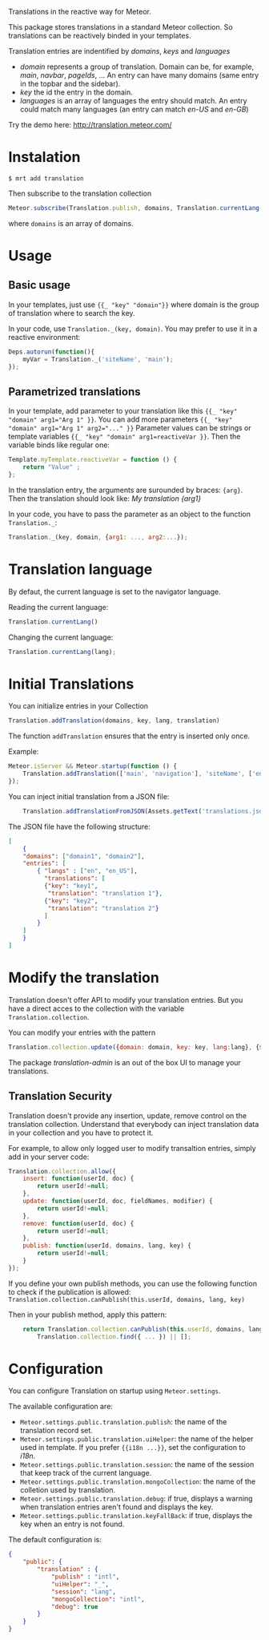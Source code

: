 Translations in the reactive way for Meteor.

This package stores translations in a standard Meteor collection. So translations can be reactively binded in your templates.

Translation entries are indentified by _domains_, _keys_ and _languages_

- _domain_ represents a group of translation. Domain can be, for example, _main_, _navbar_, _pageIds_, ... An entry can have many domains (same entry in the topbar and the sidebar).
- _key_ the id the entry in the domain.
- _languages_ is an array of languages the entry should match. An entry could match many languages (an entry can match _en-US_ and _en-GB_)

Try the demo here: http://translation.meteor.com/

# Instalation

```
$ mrt add translation
```

Then subscribe to the translation collection
```JavaScript
Meteor.subscribe(Translation.publish, domains, Translation.currentLang());
```
where `domains` is an array of domains.


# Usage

## Basic usage

In your templates, just use `{{_ "key" "domain"}}` where domain is the group of translation where to search the key.

In your code, use `Translation._(key, domain)`.
You may prefer to use it in a reactive environment:
```JavaScript
Deps.autorun(function(){
	myVar = Translation._('siteName', 'main');
});
```

## Parametrized translations

In your template, add parameter to your translation like this
`{{_ "key" "domain" arg1="Arg 1" }}`.
You can add more parameters `{{_ "key" "domain" arg1="Arg 1" arg2="..." }}`
Parameter values can be strings or template variables `{{_ "key" "domain" arg1=reactiveVar }}`.
Then the variable binds like regular one:
```JavaScript
Template.myTemplate.reactiveVar = function () {
    return "Value" ;
};
```


In the translation entry, the arguments are surounded by braces: `{arg}`.
Then the translation should look like: _My translation {arg1}_


In your code, you have to pass the parameter as an object to the function `Translation._`:
```JavaScript
Translation._(key, domain, {arg1: ..., arg2:...});
```


# Translation language

By defaut, the current language is set to the navigator language.

Reading the current language:
```JavaScript
Translation.currentLang()
```

Changing the current language:
```JavaScript
Translation.currentLang(lang);
```


# Initial Translations

You can initialize entries in your Collection
```JavaScript
Translation.addTranslation(domains, key, lang, translation)
```
The function `addTranslation` ensures that the entry is inserted only once.


Example:
```JavaScript
Meteor.isServer && Meteor.startup(function () {
	Translation.addTranslation(['main', 'navigation'], 'siteName', ['en', 'en-US'], 'My awesome site');
});
```

You can inject initial translation from a JSON file:
```JavaScript
	Translation.addTranslationFromJSON(Assets.getText('translations.json'));
```

The JSON file have the following structure:
```JSON
[
    {
	"domains": ["domain1", "domain2"],
	"entries": [
	    { "langs" : ["en", "en_US"],
	      "translations": [
		  {"key": "key1",
		   "translation": "translation 1"},
		  {"key": "key2",
		   "translation": "translation 2"}
	      ]
	    }
	]
    }
]
```

# Modify the translation

Translation doesn't offer API to modify your translation entries. But you have a direct acces to the collection with the variable `Translation.collection`.

You can modify your entries with the pattern
```JavaScript
Translation.collection.update({domain: domain, key: key, lang:lang}, {$set: {value: value}});
```

The package _translation-admin_ is an out of the box UI to manage your translations.

## Translation Security

Translation doesn't provide any insertion, update, remove control on the translation collection. Understand that everybody can inject translation data in your collection and you have to protect it.

For example, to allow only logged user to modify transaltion entries, simply add in your server code:
```JavaScript
Translation.collection.allow({
    insert: function(userId, doc) {
        return userId!=null;
    },
    update: function(userId, doc, fieldNames, modifier) {
        return userId!=null;
    },
    remove: function(userId, doc) {
        return userId!=null;
    },
    publish: function(userId, domains, lang, key) {
	    return userId!=null;
    }
});
```
If you define your own publish methods, you can use the following function to check if the publication is allowed:
`Translation.collection.canPublish(this.userId, domains, lang, key)`

Then in your publish method, apply this pattern:
```JavaScript
	return Translation.collection.canPublish(this.userId, domains, lang, key) && 
		Translation.collection.find({ ... }) || [];
```


# Configuration

You can configure Translation on startup using `Meteor.settings`.

The available configuration are:

- `Meteor.settings.public.translation.publish`: the name of the translation record set.
- `Meteor.settings.public.translation.uiHelper`: the name of the helper used in template. If you prefer `{{i18n ...}}`, set the configuration to _i18n_.
- `Meteor.settings.public.translation.session`: the name of the session that keep track of the current language.
- `Meteor.settings.public.translation.mongoCollection`: the name of the colletion used by translation.
- `Meteor.settings.public.translation.debug`: if true, displays a warning when translation entries aren't found and displays the key.
- `Meteor.settings.public.translation.keyFallBack`: if true, displays the key when an entry is not found.


The default configuration is:
```JSON
{
    "public": {
        "translation" : {
            "publish" : "intl",
            "uiHelper": "_",
            "session": "lang",
            "mongoCollection": "intl",
            "debug": true
        }
    }
}
```
